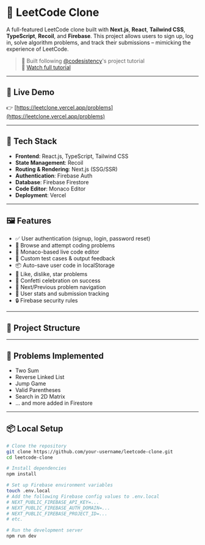 
# 🧠 LeetCode Clone

A full-featured LeetCode clone built with **Next.js**, **React**, **Tailwind CSS**, **TypeScript**, **Recoil**, and **Firebase**. This project allows users to sign up, log in, solve algorithm problems, and track their submissions – mimicking the experience of LeetCode.

> 🎥 Built following [@codesistency](https://www.youtube.com/@codesistency)'s project tutorial  
> 🔗 [Watch full tutorial](https://www.youtube.com/watch?v=HhZTIh3e-KY)

---

## 🚀 Live Demo

👉 [https://leetclone.vercel.app/problems](https://leetclone.vercel.app/problems)

---

## 🧰 Tech Stack

- **Frontend**: React.js, TypeScript, Tailwind CSS
- **State Management**: Recoil
- **Routing & Rendering**: Next.js (SSG/SSR)
- **Authentication**: Firebase Auth
- **Database**: Firebase Firestore
- **Code Editor**: Monaco Editor
- **Deployment**: Vercel

---

## 🖼️ Features

- ✅ User authentication (signup, login, password reset)
- 🧩 Browse and attempt coding problems
- 🧠 Monaco-based live code editor
- 🧪 Custom test cases & output feedback
- 📦 Auto-save user code in localStorage
- 🌟 Like, dislike, star problems
- 🎉 Confetti celebration on success
- 🔄 Next/Previous problem navigation
- 🧾 User stats and submission tracking
- 🔒 Firebase security rules

---

## 📂 Project Structure


---

## 🧪 Problems Implemented

- Two Sum  
- Reverse Linked List  
- Jump Game  
- Valid Parentheses  
- Search in 2D Matrix  
- ... and more added in Firestore

---

## 📦 Local Setup

```bash
# Clone the repository
git clone https://github.com/your-username/leetcode-clone.git
cd leetcode-clone

# Install dependencies
npm install

# Set up Firebase environment variables
touch .env.local
# Add the following Firebase config values to .env.local
# NEXT_PUBLIC_FIREBASE_API_KEY=...
# NEXT_PUBLIC_FIREBASE_AUTH_DOMAIN=...
# NEXT_PUBLIC_FIREBASE_PROJECT_ID=...
# etc.

# Run the development server
npm run dev
